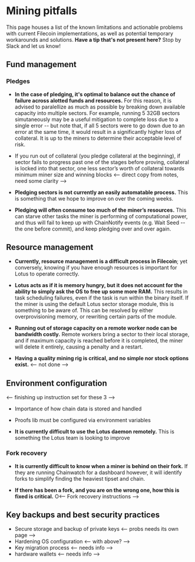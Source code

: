 # Mining pitfalls

This page houses a list of the known limitations and actionable problems with current Filecoin implementations, as well as potential temporary workarounds and solutions. **Have a tip that's not present here?** Stop by Slack and let us know!

## Fund management
### Pledges

* **In the case of pledging, it's optimal to balance out the chance of failure across alotted funds and resources.** For this reason, it is advised to paralellize as much as possible by breaking down available capacity into multiple sectors. For example, running 5 32GB sectors simutaneously may be a useful mitigation to complete loss due to a single error -- but note that, if all 5 sectors were to go down due to an error at the same time, it would result in a significantly higher loss of collateral. It is up to the miners to determine their acceptable level of risk.


* If you run out of collateral (you pledge collateral at the beginning), if sector fails to progress past one of the stages before proving, collateral is locked into that sector, one less sector’s worth of collateral towards minimum miner size and winning blocks
<-- direct copy from notes, need some clarity -->


* **Pledging sectors is not currently an easily automatable process.** This is something that we hope to improve on over the coming weeks.

* **Pledging will often consume too much of the miner’s resources.** This can starve other tasks the miner is performing of computational power, and thus will fail to keep up with ChainNotify events (e.g. Wait Seed -- the one before commit), and keep pledging over and over again. 




## Resource management

* **Currently, resource management is a difficult process in Filecoin**; yet conversely, knowing if you have enough resources is important for Lotus to operate correctly. 


* **Lotus acts as if it is memory hungry, but it does not account for the ability to simply ask the OS to free up some more RAM.** This results in task scheduling failures, even if the task is run within the binary itself. If the miner is using the default Lotus sector storage module, this is something to be aware of. This can be resolved by either overprovisioning memory, or rewriting certain parts of the module.

* **Running out of storage capacity on a remote worker node can be bandwidth costly.** Remote workers bring a sector to their local storage, and if maximum capacity is reached before it is completed, the miner will delete it entirely, causing a penalty and a restart.


* **Having a quality mining rig is critical, and no simple nor stock options exist.** <-- not done -->

## Environment configuration
<-- finishing up instruction set for these 3 -->
* Importance of how chain data is stored and handled
* Proofs lib must be configured via environment variables

* **It is currently difficult to use the Lotus daemon remotely.** This is something the Lotus team is looking to improve 



### Fork recovery

* **It is currently difficult to know when a miner is behind on their fork.** If they are running Chainwatch for a dashboard however, it will identify forks to simplify finding the heaviest tipset and chain.

* **If there has been a fork, and you are on the wrong one, how this is fixed is critical.** O<-- Fork recovery instructions --> 

## Key backups and best security practices

* Secure storage and backup of private keys <-- probs needs its own page -->
* Hardening OS configuration <-- with above? -->
* Key migration process <-- needs info -->
* hardware wallets <-- needs info -->

